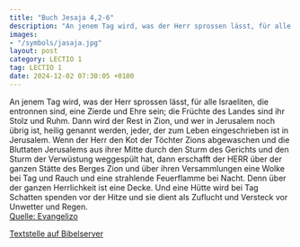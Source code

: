 ```yaml
---
title: "Buch Jesaja 4,2-6"
description: "An jenem Tag wird, was der Herr sprossen lässt, für alle Israeliten, die entronnen sind, eine Zierde und Ehre sein; die Früchte des Landes sind ihr Stolz und Ruhm. Dann wird der Rest in Zion, und wer in Jerusalem noch übrig ist, heilig genannt werden, jeder, der zum Leben eingesc...."
images:
- "/symbols/jasaja.jpg"
layout: post
category: LECTIO 1
tag: LECTIO 1
date: 2024-12-02 07:30:05 +0100
---
```

An jenem Tag wird, was der Herr sprossen lässt, für alle Israeliten, die entronnen sind, eine Zierde und Ehre sein; die Früchte des Landes sind ihr Stolz und Ruhm.
Dann wird der Rest in Zion, und wer in Jerusalem noch übrig ist, heilig genannt werden, jeder, der zum Leben eingeschrieben ist in Jerusalem.<!--more-->
Wenn der Herr den Kot der Töchter Zions abgewaschen und die Bluttaten Jerusalems aus ihrer Mitte durch den Sturm des Gerichts und den Sturm der Verwüstung weggespült hat,
dann erschafft der HERR über der ganzen Stätte des Berges Zion und über ihren Versammlungen eine Wolke bei Tag und Rauch und eine strahlende Feuerflamme bei Nacht. Denn über der ganzen Herrlichkeit ist eine Decke.
Und eine Hütte wird bei Tag Schatten spenden vor der Hitze und sie dient als Zuflucht und Versteck vor Unwetter und Regen.<br>
[Quelle: Evangelizo](https://evangeliumtagfuertag.org/DE/gospel)

[Textstelle auf Bibelserver](https://www.bibleserver.com/EU/Jesaja4,2-6)
